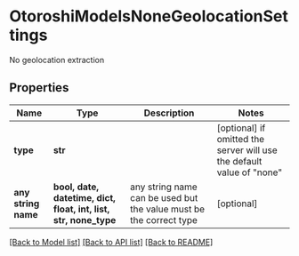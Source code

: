 # OtoroshiModelsNoneGeolocationSettings

No geolocation extraction

## Properties
Name | Type | Description | Notes
------------ | ------------- | ------------- | -------------
**type** | **str** |  | [optional]  if omitted the server will use the default value of "none"
**any string name** | **bool, date, datetime, dict, float, int, list, str, none_type** | any string name can be used but the value must be the correct type | [optional]

[[Back to Model list]](../README.md#documentation-for-models) [[Back to API list]](../README.md#documentation-for-api-endpoints) [[Back to README]](../README.md)


